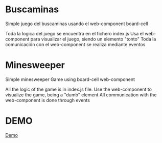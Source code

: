 # Buscaminas

Simple juego del buscaminas usando el web-component board-cell

Toda la logica del juego se encuentra en el fichero index.js
Usa el web-component para visualizar el juego, siendo un elemento "tonto"
Toda la comunicación con el web-component se realiza mediante eventos

# Minesweeper

Simple minesweeper Game using board-cell web-component

All the logic of the game is in index.js file.
Use the web-component to visualize the game, being a "dumb" element
All communication with the web-component is done through events

# DEMO

[Demo](https://manufosela.github.io/buscaminas/index.html)
